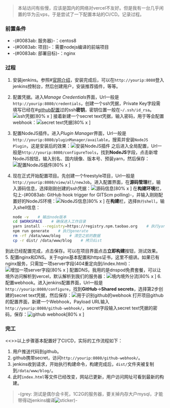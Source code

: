 >本站访问有些慢，应该是国内的网络对vercel不友好。但是我有一台几乎闲置的华为云vps，于是尝试了一下配置本站的CI/CD。记录过程。

### 前置条件
* -(#0083ab: 服务器)-：centos8
* -(#0083ab: 项目)-：需要nodejs编译的前端项目
* -(#0083ab: 部署目标)-：nginx
### 过程
1. 安装jenkins。参照#[官网介绍](https://www.jenkins.io/doc/book/installing/linux/#red-hat-centos)，安装完成后，可以在`http://yourip:8080`登入jenkins控制台，然后创建用户，安装推荐插件，等等。
2. 配置凭据。进入*Manage Credentials*界面，Url一般是`http://yourip:8080/credentials`，创建一个ssh凭据，Private Key字段需填写已经在#[github配置](https://github.com/settings/keys)过的ssh**密钥**，密钥位置一般在`~/.ssh/id_rsa`。![ssh凭据[80% x ]](https://s2.loli.net/2022/08/16/nmA6RVIDUjPuoCO.png)
接着新建一个secret text凭据，输入密码，用于等会配置webhook：![secret text凭据[80% x ]](https://s2.loli.net/2022/08/16/WSpv6LxMajUf5gI.png)
3. 配置NodeJS插件。进入*Plugin Manager*界面，Url一般是`http://yourip:8080/pluginManager/available`，搜索并安装`NodeJS Plugin`，这是安装后的效果：![安装NodeJS插件](https://s2.loli.net/2022/08/16/cBWjEFKUdn9XDst.png)
之后进入全局配置，Url一般是`http://yourip:8080/configureTools`，找到**NodeJS**字段，点击新增NodeJS按钮，输入别名、国内镜像、版本号、预装yarn，然后保存：![配置NodeJS插件[80% x ]](https://s2.loli.net/2022/08/16/qysRNHjXLnF6iMW.png)
4. 现在正式开始配置项目。先创建一个freestyle项目，Url一般是`http://yourip:8080/view/all/newJob`。进入配置界面，在**源码管理**栏，输入源码信息，选择刚刚创建的ssh凭据：![源码信息[80% x ]](https://s2.loli.net/2022/08/16/qijoPRmvO27B6n5.png)
在**构建环境**栏，勾上-(#0083ab: GitHub hook trigger for GITScm polling)-，并输入刚刚配置好的NodeJS环境：![NodeJS信息[80% x ]](https://s2.loli.net/2022/08/16/Rm4YWFQ8zVITiet.png)
在**构建**栏，选择`执行shell`，输入shell信息：

    ```bash
    node -v    # 输出node版本
    cd $WORKSPACE    # 确保进入工作目录
    yarn install --registry=https://registry.npm.taobao.org    # 执行yarn install
    npm run generate    # 执行generate
    rm -rf /data/www/blog    # 清空之前的数据
    cp -r dist/ /data/www/blog    # 拷贝dist
    ```
到此已经配置完成，点击保存。可以在项目界面点击**立即构建**按钮，测试效果。
5. 配置nginx和DNS。关于nginx基本配置和https证书，这里不细讲。如果已有nginx服务，只需加一项server字段(404重定向到/index.html)：![增加一项**server**字段[80% x ]](https://s2.loli.net/2022/08/16/EHOKlgJd1u2IPnj.png)
配置DNS，我用的是dnspod免费套餐，可以让境外访问解析到vercel，默认解析到我们的服务器：![境内境外分流[80% x ]](https://s2.loli.net/2022/08/16/fBHUynhA2dcDFJv.png)
6. 配置webhook。进入jenkins配置界面，Url一般是`http://yourip:8080/configure`，找到**GitHub**->**Shared secrets**，选择第2步创建的secret text凭据，然后保存：![用于识别github的webhook](https://s2.loli.net/2022/08/16/1XOp5rHcPtGDQ3Z.png)
打开项目github的配置界面，新建一个Webhook，Payload URL输入`http://yourip:8080/github-webhook/`，secret字段输入secret text凭据的密码，保存：![github webhook[80% x ]](https://s2.loli.net/2022/08/16/v3YUISLbW2mJhuR.png)
### 完工
<<>>以上步骤基本配置好了CI/CD，实际的工作流程如下：
1. 用户推送代码到github。
2. github携带secret，访问`http://yourip:8080/github-webhook/`。
3. jenkins收到请求，开始执行构建命令，构建完成后，`dist/`文件夹被复制到`/data/www/blog/`。
4. 此时`index.html`等文件已经改变，网站已更新，用户访问网址可看到最新的构建。

>-(grey: 测试是偶尔会卡死，1C2G的服务器，要关掉内存大户mysql，才能带得动jenkins编译![sticker](aru/2))-
